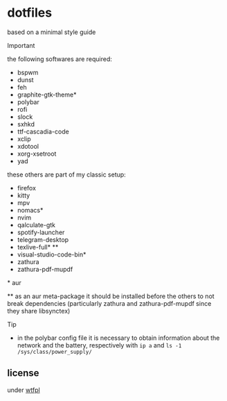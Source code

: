 # dotfiles

based on a minimal style guide

> [!IMPORTANT]
> the following softwares are required:
> + bspwm
> + dunst
> + feh
> + graphite-gtk-theme\*
> + polybar
> + rofi
> + slock
> + sxhkd
> + ttf-cascadia-code
> + xclip
> + xdotool
> + xorg-xsetroot
> + yad

these others are part of my classic setup:
+ firefox
+ kitty
+ mpv
+ nomacs\*
+ nvim
+ qalculate-gtk
+ spotify-launcher
+ telegram-desktop
+ texlive-full\* \**
+ visual-studio-code-bin\*
+ zathura
+ zathura-pdf-mupdf

\* aur

\** as an aur meta-package it should be installed before the others to not break dependencies (particularly zathura and zathura-pdf-mupdf since they share libsynctex)

> [!TIP]
> + in the polybar config file it is necessary to obtain information about the network and the battery, respectively with `ip a` and `ls -1 /sys/class/power_supply/`

## license

under [wtfpl](./LICENSE)
